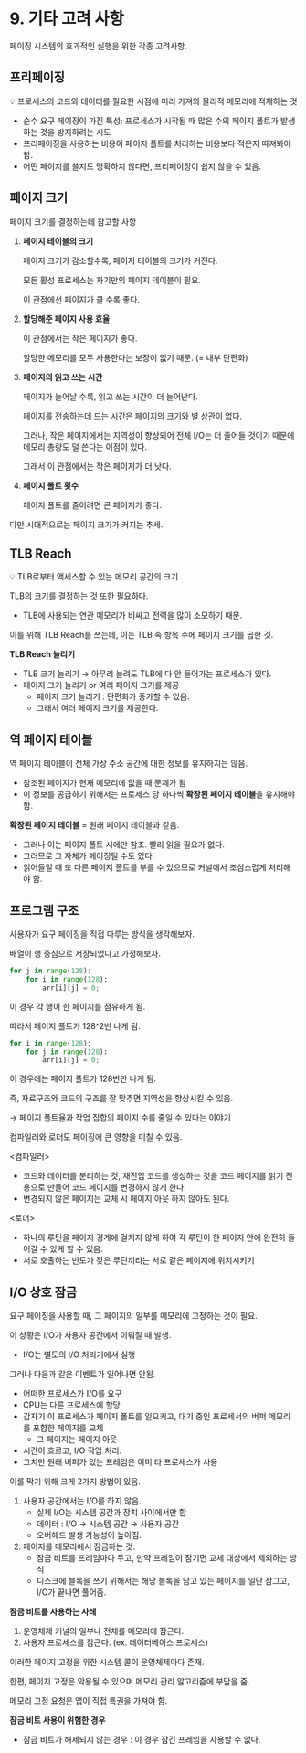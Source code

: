 # 9. 기타 고려 사항

페이징 시스템의 효과적인 실행을 위한 각종 고려사항.

## 프리페이징

<aside>
💡 프로세스의 코드와 데이터를 필요한 시점에 미리 가져와 물리적 메모리에 적재하는 것

</aside>

- 순수 요구 페이징이 가진 특성; 프로세스가 시작될 때 많은 수의 페이지 폴트가 발생하는 것을 방지하려는 시도
- 프리페이징을 사용하는 비용이 페이지 폴트를 처리하는 비용보다 적은지 따져봐야 함.
- 어떤 페이지를 쓸지도 명확하지 않다면, 프리페이징이 쉽지 않을 수 있음.

## 페이지 크기

페이지 크기를 결정하는데 참고할 사항

1. **페이지 테이블의 크기**
    
    페이지 크기가 감소할수록, 페이지 테이블의 크기가 커진다.
    
    모든 활성 프로세스는 자기만의 페이지 테이블이 필요.
    
    이 관점에선 페이지가 클 수록 좋다.
    
2. **할당해준 페이지 사용 효율**
    
    이 관점에서는 작은 페이지가 좋다.
    
    할당한 메모리를 모두 사용한다는 보장이 없기 때문. (= 내부 단편화)
    
3. **페이지의 읽고 쓰는 시간**
    
    페이지가 늘어날 수록, 읽고 쓰는 시간이 더 늘어난다.
    
    페이지를 전송하는데 드는 시간은 페이지의 크기와 별 상관이 없다.
    
    그러나, 작은 페이지에서는 지역성이 향상되어 전체 I/O는 더 줄어들 것이기 때문에 메모리 총량도 덜 쓴다는 이점이 있다.
    
    그래서 이 관점에서는 작은 페이지가 더 낫다.
    
4. **페이지 폴트 횟수**
    
    페이지 폴트를 줄이려면 큰 페이지가 좋다.
    

다만 시대적으로는 페이지 크기가 커지는 추세.

## TLB Reach

<aside>
💡 TLB로부터 액세스할 수 있는 메모리 공간의 크기

</aside>

TLB의 크기를 결정하는 것 또한 필요하다.

- TLB에 사용되는 연관 메모리가 비싸고 전력을 많이 소모하기 때문.

이를 위해 TLB Reach를 쓰는데, 이는 TLB 속 항목 수에 페이지 크기를 곱한 것.

**TLB Reach 늘리기**

- TLB 크기 늘리기 → 아무리 늘려도 TLB에 다 안 들어가는 프로세스가 있다.
- 페이지 크기 늘리기 or 여러 페이지 크기를 제공
    - 페이지 크기 늘리기 : 단편화가 증가할 수 있음.
    - 그래서 여러 페이지 크기를 제공한다.

## 역 페이지 테이블

역 페이지 테이블이 전체 가상 주소 공간에 대한 정보를 유지하지는 않음.

- 참조된 페이지가 현재 메모리에 없을 때 문제가 됨
- 이 정보를 공급하기 위해서는 프로세스 당 하나씩 **확장된 페이지 테이블**을 유지해야 함.

**확장된 페이지 테이블** = 원래 페이지 테이블과 같음.

- 그러나 이는 페이지 폴트 시에만 참조. 빨리 읽을 필요가 없다.
- 그러므로 그 자체가 페이징될 수도 있다.
- 읽어들일 때 또 다른 페이지 폴트를 부를 수 있으므로 커널에서 조심스럽게 처리해야 함.

## 프로그램 구조

사용자가 요구 페이징을 직접 다루는 방식을 생각해보자.

배열이 행 중심으로 저장되었다고 가정해보자.

```python
for j in range(128):
	for i in range(128):
		arr[i][j] = 0; 
```

이 경우 각 행이 한 페이지를 점유하게 됨.

따라서 페이지 폴트가 128^2번 나게 됨.

```python
for i in range(128):
	for j in range(128):
		arr[i][j] = 0;
```

이 경우에는 페이지 폴트가 128번만 나게 됨.

즉, 자료구조와 코드의 구조를 잘 맞추면 지역성을 향상시킬 수 있음.

→ 페이지 폴트율과 작업 집합의 페이지 수를 줄일 수 있다는 이야기

컴파일러와 로더도 페이징에 큰 영향을 미칠 수 있음.

<컴파일러>

- 코드와 데이터를 분리하는 것, 재진입 코드를 생성하는 것을 코드 페이지를 읽기 전용으로 만들어 코드 페이지를 변경하지 않게 한다.
- 변경되지 않은 페이지는 교체 시 페이지 아웃 하지 않아도 된다.

<로더>

- 하나의 루틴을 페이지 경계에 걸치지 않게 하여 각 루틴이 한 페이지 안에 완전히 들어갈 수 있게 할 수 있음.
- 서로 호출하는 빈도가 잦은 루틴끼리는 서로 같은 페이지에 위치시키기

## I/O 상호 잠금

요구 페이징을 사용할 때, 그 페이지의 일부를 메모리에 고정하는 것이 필요.

이 상황은 I/O가 사용자 공간에서 이뤄질 때 발생.

- I/O는 별도의 I/O 처리기에서 실행

그러나 다음과 같은 이벤트가 일어나면 안됨.

- 어떠한 프로세스가 I/O를 요구
- CPU는 다른 프로세스에 할당
- 갑자기 이 프로세스가 페이지 폴트를 일으키고, 대기 중인 프로세서의 버퍼 메모리를 포함한 페이지를 교체
    - 그 페이지는 페이지 아웃
- 시간이 흐르고, I/O 작업 처리.
- 그치만 원래 버퍼가 있는 프레임은 이미 타 프로세스가 사용

이를 막기 위해 크게 2가지 방법이 있음.

1. 사용자 공간에서는 I/O를 하지 않음.
    - 실제 I/O는 시스템 공간과 장치 사이에서만 함
    - 데이터 : I/O → 시스템 공간 → 사용자 공간
    - 오버헤드 발생 가능성이 높아짐.
2. 페이지를 메모리에서 잠금하는 것.
    - 잠금 비트를 프레임마다 두고, 만약 프레임이 잠기면 교체 대상에서 제외하는 방식
    - 디스크에 블록을 쓰기 위해서는 해당 블록을 담고 있는 페이지를 일단 잠그고, I/O가 끝나면 풀어줌.

**잠금 비트를 사용하는 사례**

1. 운영체제 커널의 일부나 전체를 메모리에 잠근다.
2. 사용자 프로세스를 잠근다. (ex. 데이터베이스 프로세스)

이러한 페이지 고정을 위한 시스템 콜이 운영체제마다 존재.

한편, 페이지 고정은 악용될 수 있으며 메모리 관리 알고리즘에 부담을 줌.

메모리 고정 요청은 앱이 직접 특권을 가져야 함.

**잠금 비트 사용이 위험한 경우**

- 잠금 비트가 해제되지 않는 경우 : 이 경우 잠긴 프레임을 사용할 수 없다.